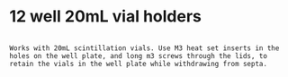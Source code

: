 # 12 well 20mL vial holders
                                                                                                                                                                                                                                                            Works with 20mL scintillation vials. Use M3 heat set inserts in the holes on the well plate, and long m3 screws through the lids, to retain the vials in the well plate while withdrawing from septa.   
